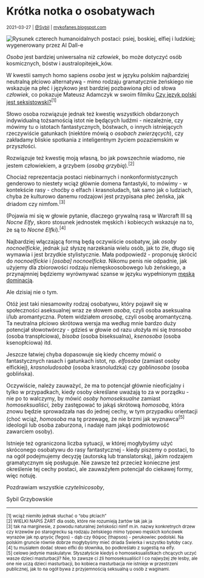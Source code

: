 # Krótka notka o osobatywach

<small>2021-03-27 | [@Sybil](/@Sybil) | [mykofanes.blogspot.com](https://mykofanes.blogspot.com/2021/03/krotka-notka-o-osobatywach.html)</small>

![Rysunek czterech humanoidalnych postaci: psiej, boskiej, elfiej i ludzkiej; wygenerowany przez AI Dall-e](/img-local/blog/dall-e-fantasy-humanoids.png)

_Osoba_ jest bardziej uniwersalna niż _człowiek_, bo może dotyczyć osób kosmicznych, bóstw i australopitejek_ków. 

W kwestii samych homo sapiens _osoba_ jest w języku polskim najbardziej neutralną płciowo alternatywą -
mimo rodzaju gramatycznie żeńskiego nie wskazuje na płeć i językowo jest bardziej pozbawiona płci od słowa _człowiek_,
co pokazuje Mateusz Adamczyk w swoim filmiku [Czy język polski jest seksistowski?](https://youtu.be/UvRdZKk3RLM)<sup>[1]</sup>

Słowo osoba rozwiązuje jednak też kwestię wszystkich obdarzonych indywidualną tożsamością istot nie będących ludźmi -
niezależnie, czy mówimy tu o istotach fantastycznych, bóstwach, o innych istniejących rzeczywiście gatunkach
(niektóre mówią o _osobach zwierzęcych_), czy zakładamy bliskie spotkania z inteligentnym życiem pozaziemskim w przyszłości. 

Rozwiązuje też kwestię moją własną, bo jak powszechnie wiadomo, nie jestem człowiekiem, a grzybem (_osobą grzybią_).<sup>[2]</sup>

Chociaż reprezentacja postaci niebinarnych i nonkonformistycznych genderowo to niestety wciąż głównie domena fantastyki,
to mówimy - w kontekście rasy - choćby o elfach i krasnoludach, tak samo jak o ludziach,
chyba że kulturowo danemu rodzajowi jest przypisana płeć żeńska, jak driadom czy nimfom.<sup>[3]</sup>

(Pojawia mi się w głowie pytanie, dlaczego grywalną rasą w Warcraft III są _Nocne Elfy_,
skoro stosunek jednostek męskich i kobiecych wskazuje na to, że są to _Nocne Elfki_).<sup>[4]</sup>

Najbardziej włączającą formą będą oczywiście osobatyw, jak _osoby nocnoelfickie_,
jednak już słyszę narzekania wielu osób, jak to źle, długo się wymawia i jest brzydkie stylistycznie.
Mała podpowiedź - proponuję skrócić do _nocnoelfickie_ i _[osoba] nocnoelficka_.
Nikomu penis nie odpadnie, jak użyjemy dla zbiorowości rodzaju niemęskoosobowego lub żeńskiego,
a przynajmniej będziemy wyrównywać szanse w języku wypełnionym [męską dominacją](https://pl.wikipedia.org/wiki/M%C4%99ska_dominacja_j%C4%99zykowa).

Ale dzisiaj nie o tym.

Otóż jest taki niesamowity rodzaj osobatywu, który pojawił się w społeczności aseksualnej wraz ze słowem _asoba_,
czyli osoba aseksualna i/lub aromantyczna. Potem widziałem _arosobę_, czyli osobę aromantyczną.
Ta neutralna płciowo skrótowa wersja ma według mnie bardzo duży potencjał słowotwórczy -
gdzieś w głowie od razu ułożyła mi się _transoba_ (osoba transpłciowa), _bisoba_ (osoba biseksualna), _ksenosoba_ (osoba ksenopłciowa) itd.

Jeszcze łatwiej chyba dopasowuje się kiedy chcemy mówić o fantastycznych rasach i gatunkach istot,
np. _elfosoba_ (zamiast osoby elfickiej), _krasnoludosoba_ (osoba krasnoludzka) czy _goblinosoba_ (osoba goblińska).

Oczywiście, należy zauważyć, że ma to potencjał głównie nieoficjalny i tylko w przypadkach,
kiedy osoby określane uważają to za w porządku - nie po to walczymy,
by mówić _osoby homoseksualne_ zamiast _homoseksualiści_, żeby zastępować to jakąś skrótową _homosobą_,
która znowu będzie sprowadzała nas do jednej cechy, w tym przypadku orientacji
(choć wciąż, _homosoba_ ma tę przewagę, że nie brzmi jak wyznawca<sup>[5]</sup> ideologii lub osoba zaburzona,
i nadaje nam jakąś podmiotowość zawarciem osoby).

Istnieje też ograniczona liczba sytuacji, w której mogłybyśmy użyć skróconego osobatywu do rasy fantastycznej -
kiedy piszemy o postaci, to na ogół podejmujemy decyzję (autorską lub translatorską),
jakim rodzajem gramatycznym się posługuje. Nie zawsze też przecież konieczne jest określenie tej cechy postaci,
ale zauważyłem potencjał do ciekawej formy, więc notuję.

Pozdrawiam wszystkie _czytelnicosoby_,

Sybil Grzybowskie

---

<small>
    [1] wciąż niemiło jednak słuchać o “obu płciach”<br/>
    [2] WIELKI NAPIS ŻART dla osób, które nie rozumieją żartów tak jak ja<br/>
    [3] tak na marginesie, z powodu naturalnej żeńskości nimf m.in. nazwy konkretnych drzew czy krzewów po starogrecku są rodzaju żeńskiego mimo typowo męskich końcówek wyrazów jak np.φηγός (fegos) - dąb czy θάψος (thapsos) - perukowiec podolski. Na polskim gruncie równie dobrze mogłybyśmy mieć driada Świerka i wszystko byłoby cacy.<br/> 
    [4] tu musiałem dodać słowo elfki do słownika, bo podkreślało z sugestią na elfy. <br/>
    [5] celowo jedynie maskulatyw. Słyszałyście kiedyś o homoseksualistkach chcących uczyć wasze dzieci masturbacji? Nie, to zawsze ci źli homoseksualiści! I co najwyżej złe lesby, ale one nie uczą dzieci masturbacji, bo kobieca masturbacja nie istnieje w przestrzeni publicznej, jak to na ogół bywa z przyjemnością seksualną u osób z waginami.
</small>
